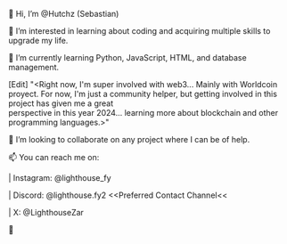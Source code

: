 👋 Hi, I’m @Hutchz (Sebastian)

👀 I’m interested in learning about coding and acquiring multiple skills to upgrade my life. 

🌱 I’m currently learning Python, JavaScript, HTML, and database management.
    
[Edit] 
      "<Right now, I'm super involved with web3... Mainly with Worldcoin proyect. For now, I'm just a community helper, but getting involved in this project has given me a great         
        perspective in this year 2024... learning more about blockchain and other programming languages.>"

💞️ I’m looking to collaborate on any project where I can be of help.

📫 You can reach me on:

  | Instagram:  @lighthouse_fy 

  | Discord:    @lighthouse.fy2 <<Preferred Contact Channel<<

  | X:          @LighthouseZar

🗼

<!---
Hutchz/Hutchz is a ✨ special ✨ repository because its `README.md` (this file) appears on your GitHub profile.
You can click the Preview link to take a look at your changes.
--->

